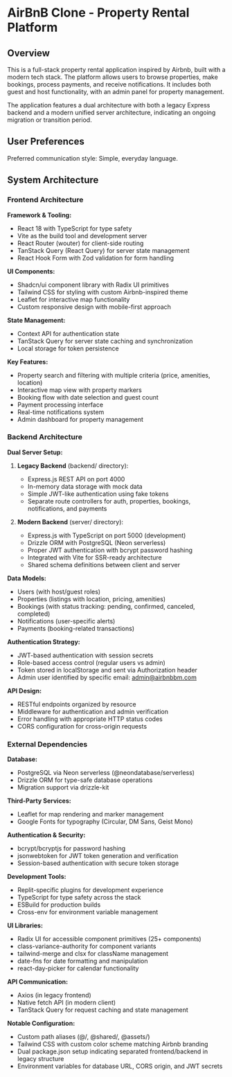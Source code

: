 # AirBnB Clone - Property Rental Platform

## Overview

This is a full-stack property rental application inspired by Airbnb, built with a modern tech stack. The platform allows users to browse properties, make bookings, process payments, and receive notifications. It includes both guest and host functionality, with an admin panel for property management.

The application features a dual architecture with both a legacy Express backend and a modern unified server architecture, indicating an ongoing migration or transition period.

## User Preferences

Preferred communication style: Simple, everyday language.

## System Architecture

### Frontend Architecture

**Framework & Tooling:**
- React 18 with TypeScript for type safety
- Vite as the build tool and development server
- React Router (wouter) for client-side routing
- TanStack Query (React Query) for server state management
- React Hook Form with Zod validation for form handling

**UI Components:**
- Shadcn/ui component library with Radix UI primitives
- Tailwind CSS for styling with custom Airbnb-inspired theme
- Leaflet for interactive map functionality
- Custom responsive design with mobile-first approach

**State Management:**
- Context API for authentication state
- TanStack Query for server state caching and synchronization
- Local storage for token persistence

**Key Features:**
- Property search and filtering with multiple criteria (price, amenities, location)
- Interactive map view with property markers
- Booking flow with date selection and guest count
- Payment processing interface
- Real-time notifications system
- Admin dashboard for property management

### Backend Architecture

**Dual Server Setup:**

1. **Legacy Backend** (backend/ directory):
   - Express.js REST API on port 4000
   - In-memory data storage with mock data
   - Simple JWT-like authentication using fake tokens
   - Separate route controllers for auth, properties, bookings, notifications, and payments

2. **Modern Backend** (server/ directory):
   - Express.js with TypeScript on port 5000 (development)
   - Drizzle ORM with PostgreSQL (Neon serverless)
   - Proper JWT authentication with bcrypt password hashing
   - Integrated with Vite for SSR-ready architecture
   - Shared schema definitions between client and server

**Data Models:**
- Users (with host/guest roles)
- Properties (listings with location, pricing, amenities)
- Bookings (with status tracking: pending, confirmed, canceled, completed)
- Notifications (user-specific alerts)
- Payments (booking-related transactions)

**Authentication Strategy:**
- JWT-based authentication with session secrets
- Role-based access control (regular users vs admin)
- Token stored in localStorage and sent via Authorization header
- Admin user identified by specific email: admin@airbnbbm.com

**API Design:**
- RESTful endpoints organized by resource
- Middleware for authentication and admin verification
- Error handling with appropriate HTTP status codes
- CORS configuration for cross-origin requests

### External Dependencies

**Database:**
- PostgreSQL via Neon serverless (@neondatabase/serverless)
- Drizzle ORM for type-safe database operations
- Migration support via drizzle-kit

**Third-Party Services:**
- Leaflet for map rendering and marker management
- Google Fonts for typography (Circular, DM Sans, Geist Mono)

**Authentication & Security:**
- bcrypt/bcryptjs for password hashing
- jsonwebtoken for JWT token generation and verification
- Session-based authentication with secure token storage

**Development Tools:**
- Replit-specific plugins for development experience
- TypeScript for type safety across the stack
- ESBuild for production builds
- Cross-env for environment variable management

**UI Libraries:**
- Radix UI for accessible component primitives (25+ components)
- class-variance-authority for component variants
- tailwind-merge and clsx for className management
- date-fns for date formatting and manipulation
- react-day-picker for calendar functionality

**API Communication:**
- Axios (in legacy frontend)
- Native fetch API (in modern client)
- TanStack Query for request caching and state management

**Notable Configuration:**
- Custom path aliases (@/, @shared/, @assets/)
- Tailwind CSS with custom color scheme matching Airbnb branding
- Dual package.json setup indicating separated frontend/backend in legacy structure
- Environment variables for database URL, CORS origin, and JWT secrets